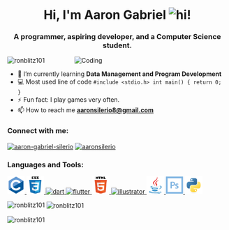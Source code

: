 
<h1 align="center">Hi, I'm Aaron Gabriel  <img width="28px" height="28px" alt="hi!" src="https://user-images.githubusercontent.com/1303154/88677602-1635ba80-d120-11ea-84d8-d263ba5fc3c0.gif"></h1>
<h3 align="center">A programmer, aspiring developer, and a Computer Science student.</h3>
<img align="right" alt="Coding" width="350" src="https://i.giphy.com/media/3orif0rjs49gsPWg1y/giphy.gif">

<p align="left"> <img src="https://komarev.com/ghpvc/?username=ronblitz101&label=Profile%20views&color=0e75b6&style=flat" alt="ronblitz101" /> </p>

- 🌱 I’m currently learning **Data Management and Program Development**
- 💻 Most used line of code `#include <stdio.h> int main() { return 0; }`
- ⚡ Fun fact: I play games very often.
- 📫 How to reach me **aaronsilerio8@gmail.com**

<h3 align="left">Connect with me:</h3>
<p align="left">
<a href="https://linkedin.com/in/aaron-gabriel-silerio" target="blank"><img align="center" src="https://raw.githubusercontent.com/rahuldkjain/github-profile-readme-generator/master/src/images/icons/Social/linked-in-alt.svg" alt="aaron-gabriel-silerio" height="30" width="40" /></a>
<a href="https://www.behance.net/aaronsilerio" target="blank"><img align="center" src="https://raw.githubusercontent.com/rahuldkjain/github-profile-readme-generator/master/src/images/icons/Social/behance.svg" alt="aaronsilerio" height="30" width="40" /></a>
</p>

<h3 align="left">Languages and Tools:</h3>
<p align="left"> <a href="https://www.cprogramming.com/" target="_blank" rel="noreferrer"> <img src="https://raw.githubusercontent.com/devicons/devicon/master/icons/c/c-original.svg" alt="c" width="40" height="40"/> </a> <a href="https://www.w3schools.com/css/" target="_blank" rel="noreferrer"> <img src="https://raw.githubusercontent.com/devicons/devicon/master/icons/css3/css3-original-wordmark.svg" alt="css3" width="40" height="40"/> </a> <a href="https://dart.dev" target="_blank" rel="noreferrer"> <img src="https://www.vectorlogo.zone/logos/dartlang/dartlang-icon.svg" alt="dart" width="40" height="40"/> </a> <a href="https://flutter.dev" target="_blank" rel="noreferrer"> <img src="https://www.vectorlogo.zone/logos/flutterio/flutterio-icon.svg" alt="flutter" width="40" height="40"/> </a> <a href="https://www.w3.org/html/" target="_blank" rel="noreferrer"> <img src="https://raw.githubusercontent.com/devicons/devicon/master/icons/html5/html5-original-wordmark.svg" alt="html5" width="40" height="40"/> </a> <a href="https://www.adobe.com/in/products/illustrator.html" target="_blank" rel="noreferrer"> <img src="https://www.vectorlogo.zone/logos/adobe_illustrator/adobe_illustrator-icon.svg" alt="illustrator" width="40" height="40"/> </a> <a href="https://www.java.com" target="_blank" rel="noreferrer"> <img src="https://raw.githubusercontent.com/devicons/devicon/master/icons/java/java-original.svg" alt="java" width="40" height="40"/> </a> <a href="https://www.photoshop.com/en" target="_blank" rel="noreferrer"> <img src="https://raw.githubusercontent.com/devicons/devicon/master/icons/photoshop/photoshop-line.svg" alt="photoshop" width="40" height="40"/> </a> <a href="https://www.python.org" target="_blank" rel="noreferrer"> <img src="https://raw.githubusercontent.com/devicons/devicon/master/icons/python/python-original.svg" alt="python" width="40" height="40"/> </a> </p>


<p><img align="left" src="https://github-readme-stats.vercel.app/api/top-langs?username=ronblitz101&show_icons=true&locale=en&layout=compact" alt="ronblitz101" /></p>

<p>&nbsp;<img align="center" src="https://github-readme-stats.vercel.app/api?username=ronblitz101&show_icons=true&locale=en" alt="ronblitz101" /></p>

<p><img align="center" src="https://github-readme-streak-stats.herokuapp.com/?user=ronblitz101&" alt="ronblitz101" /></p>
